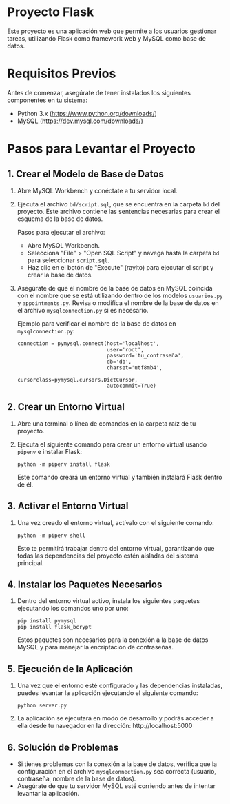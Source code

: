 # Proyecto Flask 

Este proyecto es una aplicación web que permite a los usuarios gestionar tareas, utilizando Flask como framework web y MySQL como base de datos.

# Requisitos Previos

Antes de comenzar, asegúrate de tener instalados los siguientes componentes en tu sistema:

- Python 3.x (https://www.python.org/downloads/)
- MySQL (https://dev.mysql.com/downloads/)

# Pasos para Levantar el Proyecto

## 1. Crear el Modelo de Base de Datos

   1. Abre MySQL Workbench y conéctate a tu servidor local.
   2. Ejecuta el archivo `bd/script.sql`, que se encuentra en la carpeta `bd` del proyecto. Este archivo contiene las sentencias necesarias para crear el esquema de la base de datos.
   
      Pasos para ejecutar el archivo:
      - Abre MySQL Workbench.
      - Selecciona "File" > "Open SQL Script" y navega hasta la carpeta `bd` para seleccionar `script.sql`.
      - Haz clic en el botón de "Execute" (rayito) para ejecutar el script y crear la base de datos.

   3. Asegúrate de que el nombre de la base de datos en MySQL coincida con el nombre que se está utilizando dentro de los modelos `usuarios.py` y `appointments.py`. Revisa o modifica el nombre de la base de datos en el archivo `mysqlconnection.py` si es necesario.
   
      Ejemplo para verificar el nombre de la base de datos en `mysqlconnection.py`:
      ```
      connection = pymysql.connect(host='localhost',
                                   user='root',
                                   password='tu_contraseña',
                                   db='db',
                                   charset='utf8mb4',
                                   cursorclass=pymysql.cursors.DictCursor,
                                   autocommit=True)
      ```

## 2. Crear un Entorno Virtual

   1. Abre una terminal o línea de comandos en la carpeta raíz de tu proyecto.
   2. Ejecuta el siguiente comando para crear un entorno virtual usando `pipenv` e instalar Flask:
      ```
      python -m pipenv install flask
      ```

      Este comando creará un entorno virtual y también instalará Flask dentro de él.

## 3. Activar el Entorno Virtual

   1. Una vez creado el entorno virtual, actívalo con el siguiente comando:
      ```
      python -m pipenv shell
      ```

      Esto te permitirá trabajar dentro del entorno virtual, garantizando que todas las dependencias del proyecto estén aisladas del sistema principal.

## 4. Instalar los Paquetes Necesarios

   1. Dentro del entorno virtual activo, instala los siguientes paquetes ejecutando los comandos uno por uno:
      ```
      pip install pymysql
      pip install flask_bcrypt
      ```

      Estos paquetes son necesarios para la conexión a la base de datos MySQL y para manejar la encriptación de contraseñas.

## 5. Ejecución de la Aplicación

   1. Una vez que el entorno esté configurado y las dependencias instaladas, puedes levantar la aplicación ejecutando el siguiente comando:
      ```
      python server.py
      ```

   2. La aplicación se ejecutará en modo de desarrollo y podrás acceder a ella desde tu navegador en la dirección: http://localhost:5000

## 6. Solución de Problemas

   - Si tienes problemas con la conexión a la base de datos, verifica que la configuración en el archivo `mysqlconnection.py` sea correcta (usuario, contraseña, nombre de la base de datos).
   - Asegúrate de que tu servidor MySQL esté corriendo antes de intentar levantar la aplicación.
